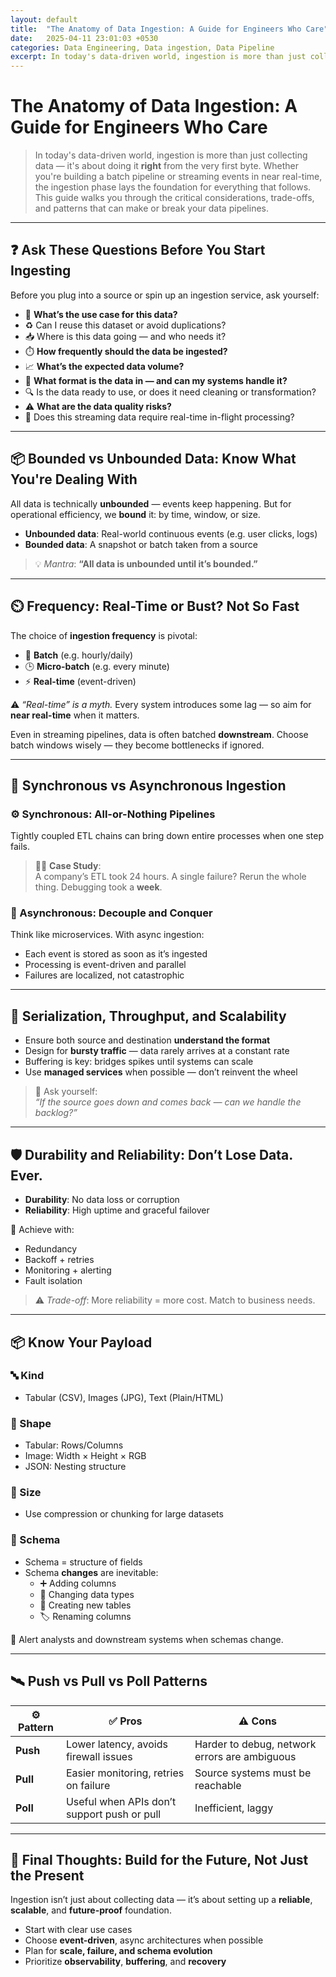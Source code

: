 ```yaml
---
layout: default
title:  "The Anatomy of Data Ingestion: A Guide for Engineers Who Care"
date:   2025-04-11 23:01:03 +0530
categories: Data Engineering, Data ingestion, Data Pipeline
excerpt: In today's data-driven world, ingestion is more than just collecting data — it's about doing it right from the very first byte. Whether you're building a batch pipeline or streaming events in near real-time, the ingestion phase lays the foundation for everything that follows. This guide walks you through the critical considerations, trade-offs, and patterns that can make or break your data pipelines.
---
```


# The Anatomy of Data Ingestion: A Guide for Engineers Who Care

> In today's data-driven world, ingestion is more than just collecting data — it's about doing it **right** from the very first byte. Whether you're building a batch pipeline or streaming events in near real-time, the ingestion phase lays the foundation for everything that follows. This guide walks you through the critical considerations, trade-offs, and patterns that can make or break your data pipelines.

---

## ❓ Ask These Questions Before You Start Ingesting

Before you plug into a source or spin up an ingestion service, ask yourself:

- 🧩 **What’s the use case for this data?**
- ♻️ Can I reuse this dataset or avoid duplications?
- 📥 Where is this data going — and who needs it?
- ⏱️ **How frequently should the data be ingested?**
- 📈 **What’s the expected data volume?**
- 🧾 **What format is the data in — and can my systems handle it?**
- 🔍 Is the data ready to use, or does it need cleaning or transformation?
- ⚠️ **What are the data quality risks?**
- 🔄 Does this streaming data require real-time in-flight processing?

---

## 📦 Bounded vs Unbounded Data: Know What You're Dealing With

All data is technically **unbounded** — events keep happening. But for operational efficiency, we **bound** it: by time, window, or size.

- **Unbounded data**: Real-world continuous events (e.g. user clicks, logs)
- **Bounded data**: A snapshot or batch taken from a source

> 💡 _Mantra_: **“All data is unbounded until it’s bounded.”**

---

## ⏲️ Frequency: Real-Time or Bust? Not So Fast

The choice of **ingestion frequency** is pivotal:

- 🧹 **Batch** (e.g. hourly/daily)
- 🕒 **Micro-batch** (e.g. every minute)
- ⚡ **Real-time** (event-driven)

⚠️ _“Real-time” is a myth._ Every system introduces some lag — so aim for **near real-time** when it matters.

Even in streaming pipelines, data is often batched **downstream**. Choose batch windows wisely — they become bottlenecks if ignored.

---

## 🔄 Synchronous vs Asynchronous Ingestion

### ⚙️ Synchronous: All-or-Nothing Pipelines

Tightly coupled ETL chains can bring down entire processes when one step fails.

> 🧟‍♂️ **Case Study**:  
> A company’s ETL took 24 hours. A single failure? Rerun the whole thing. Debugging took a **week**.

### 🚀 Asynchronous: Decouple and Conquer

Think like microservices. With async ingestion:

- Each event is stored as soon as it’s ingested
- Processing is event-driven and parallel
- Failures are localized, not catastrophic

---

## 🧵 Serialization, Throughput, and Scalability

- Ensure both source and destination **understand the format**
- Design for **bursty traffic** — data rarely arrives at a constant rate
- Buffering is key: bridges spikes until systems can scale
- Use **managed services** when possible — don’t reinvent the wheel

> 🧠 Ask yourself:  
> _“If the source goes down and comes back — can we handle the backlog?”_

---

## 🛡️ Durability and Reliability: Don’t Lose Data. Ever.

- **Durability**: No data loss or corruption
- **Reliability**: High uptime and graceful failover

🔁 Achieve with:
- Redundancy
- Backoff + retries
- Monitoring + alerting
- Fault isolation

> ⚠️ _Trade-off_: More reliability = more cost. Match to business needs.

---

## 📦 Know Your Payload

### 🔤 Kind

- Tabular (CSV), Images (JPG), Text (Plain/HTML)

### 📐 Shape

- Tabular: Rows/Columns  
- Image: Width × Height × RGB  
- JSON: Nesting structure  

### 📏 Size

- Use compression or chunking for large datasets

### 🧬 Schema

- Schema = structure of fields
- Schema **changes** are inevitable:
  - ➕ Adding columns
  - 🔄 Changing data types
  - 🧱 Creating new tables
  - 🏷️ Renaming columns

📣 Alert analysts and downstream systems when schemas change.

---

## 🛰️ Push vs Pull vs Poll Patterns

| ⚙️ Pattern     | ✅ Pros                                                 | ⚠️ Cons                                                   |
|----------------|---------------------------------------------------------|------------------------------------------------------------|
| **Push**        | Lower latency, avoids firewall issues                   | Harder to debug, network errors are ambiguous              |
| **Pull**        | Easier monitoring, retries on failure                   | Source systems must be reachable                           |
| **Poll**        | Useful when APIs don’t support push or pull            | Inefficient, laggy                                         |

---

## 🧭 Final Thoughts: Build for the Future, Not Just the Present

Ingestion isn’t just about collecting data — it’s about setting up a **reliable**, **scalable**, and **future-proof** foundation.

- Start with clear use cases
- Choose **event-driven**, async architectures when possible
- Plan for **scale, failure, and schema evolution**
- Prioritize **observability**, **buffering**, and **recovery**
